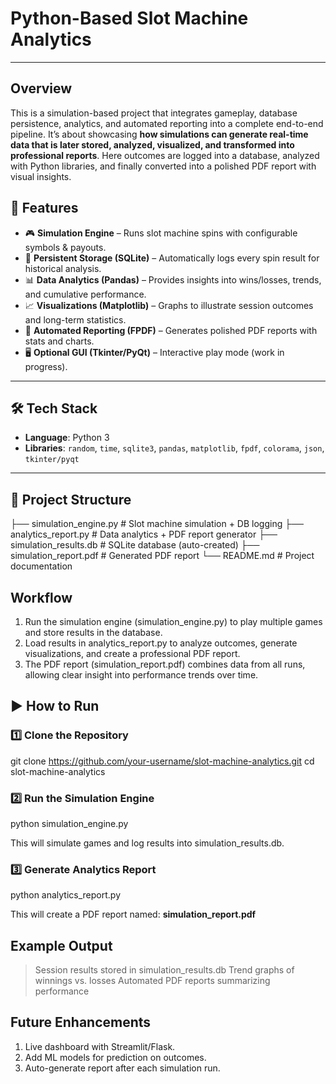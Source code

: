 # Python-Based Slot Machine Analytics

---
## Overview

This is a simulation-based project that integrates gameplay, database persistence, analytics, and automated reporting into a complete end-to-end pipeline. It’s about showcasing **how simulations can generate real-time data that is later stored, analyzed, visualized, and transformed into professional reports**. Here outcomes are logged into a database, analyzed with Python libraries, and finally converted into a polished PDF report with visual insights.

## 🚀 Features
- 🎮 **Simulation Engine** – Runs slot machine spins with configurable symbols & payouts.  
- 💾 **Persistent Storage (SQLite)** – Automatically logs every spin result for historical analysis.  
- 📊 **Data Analytics (Pandas)** – Provides insights into wins/losses, trends, and cumulative performance.  
- 📈 **Visualizations (Matplotlib)** – Graphs to illustrate session outcomes and long-term statistics.  
- 📑 **Automated Reporting (FPDF)** – Generates polished PDF reports with stats and charts.  
- 🖥️ **Optional GUI (Tkinter/PyQt)** – Interactive play mode (work in progress).  

---

## 🛠️ Tech Stack
- **Language**: Python 3  
- **Libraries**: `random`, `time`, `sqlite3`, `pandas`, `matplotlib`, `fpdf`, `colorama`, `json`, `tkinter/pyqt`  

---

## 📂 Project Structure

├── simulation_engine.py   # Slot machine simulation + DB logging
├── analytics_report.py    # Data analytics + PDF report generator
├── simulation_results.db  # SQLite database (auto-created)
├── simulation_report.pdf  # Generated PDF report
└── README.md              # Project documentation

## Workflow

1. Run the simulation engine (simulation_engine.py) to play multiple games and store results in the database.
2. Load results in analytics_report.py to analyze outcomes, generate visualizations, and create a professional PDF report.
3. The PDF report (simulation_report.pdf) combines data from all runs, allowing clear insight into performance trends over time.

## ▶️ How to Run
 ### 1️⃣ Clone the Repository
git clone https://github.com/your-username/slot-machine-analytics.git
cd slot-machine-analytics

### 2️⃣ Run the Simulation Engine
python simulation_engine.py

This will simulate games and log results into simulation_results.db.

### 3️⃣ Generate Analytics Report
python analytics_report.py

This will create a PDF report named: **simulation_report.pdf**

## Example Output

> Session results stored in simulation_results.db
> Trend graphs of winnings vs. losses
> Automated PDF reports summarizing performance

## Future Enhancements

 1. Live dashboard with Streamlit/Flask.
 2. Add ML models for prediction on outcomes.
 3. Auto-generate report after each simulation run.


